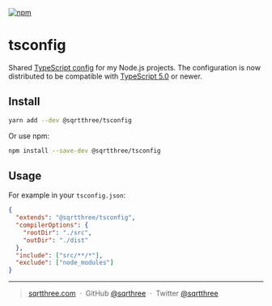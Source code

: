 [![npm](https://img.shields.io/npm/v/@sqrtthree/tsconfig)](https://www.npmjs.com/package/@sqrtthree/tsconfig)

# tsconfig

Shared [TypeScript config](https://www.typescriptlang.org/docs/handbook/tsconfig-json.html#configuration-inheritance-with-extends) for my Node.js projects. The configuration is now distributed to be compatible with [TypeScript 5.0](https://devblogs.microsoft.com/typescript/announcing-typescript-5-0/) or newer.

## Install

```sh
yarn add --dev @sqrtthree/tsconfig
```

Or use npm:

```sh
npm install --save-dev @sqrtthree/tsconfig
```

## Usage

For example in your `tsconfig.json`:

```json
{
  "extends": "@sqrtthree/tsconfig",
  "compilerOptions": {
    "rootDir": "./src",
    "outDir": "./dist"
  },
  "include": ["src/**/*"],
  "exclude": ["node_modules"]
}
```

---

> [sqrtthree.com](http://sqrtthree.com/) &nbsp;&middot;&nbsp;
> GitHub [@sqrthree](https://github.com/sqrthree) &nbsp;&middot;&nbsp;
> Twitter [@sqrtthree](https://twitter.com/sqrtthree)
